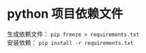 # python 项目依赖文件

生成依赖文件： `pip freeze > requirements.txt`     
安装依赖： `pip install -r requirements.txt`         
